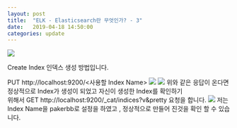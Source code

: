 ```yaml
---
layout: post
title:  "ELK - Elasticsearch란 무엇인가? - 3"
date:   2019-04-18 14:50:00
categories: update
---
```

<img src="{{ site.baseurl }}/images/elastic.jpg">

Create Index 인덱스 생성 방법입니다.

PUT http://localhost:9200/<사용할 Index Name>
<img src="{{ site.baseurl }}/images/1.png">
 <img src="{{ site.baseurl }}/images/2.png">
위와 같은 응답이 온다면 정상적으로 Index가 생성이 되었고 자신이 생성한 Index를 확인하기 <br/>
위해서 GET http://localhost:9200/_cat/indices?v&pretty 요청을 합니다. 
<img src="{{ site.baseurl }}/images/3.png">
저는 Index Name을 pakerbb로 설정을 하였고 , 정상적으로 만들어 진것을 확인 할 수 있습니다.
